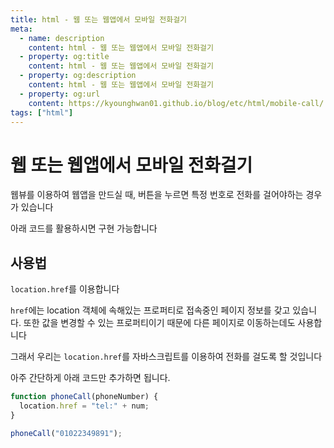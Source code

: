 ```yaml
---
title: html - 웹 또는 웹앱에서 모바일 전화걸기
meta:
  - name: description
    content: html - 웹 또는 웹앱에서 모바일 전화걸기
  - property: og:title
    content: html - 웹 또는 웹앱에서 모바일 전화걸기
  - property: og:description
    content: html - 웹 또는 웹앱에서 모바일 전화걸기
  - property: og:url
    content: https://kyounghwan01.github.io/blog/etc/html/mobile-call/
tags: ["html"]
---
```


# 웹 또는 웹앱에서 모바일 전화걸기

웹뷰를 이용하여 웹앱을 만드실 때, 버튼을 누르면 특정 번호로 전화를 걸어야하는 경우가 있습니다

아래 코드를 활용하시면 구현 가능합니다

## 사용법

`location.href`를 이용합니다

`href`에는 location 객체에 속해있는 프로퍼티로 접속중인 페이지 정보를 갖고 있습니다. 또한 값을 변경할 수 있는 프로퍼티이기 때문에 다른 페이지로 이동하는데도 사용합니다

그래서 우리는 `location.href`를 자바스크립트를 이용하여 전화를 걸도록 할 것입니다

아주 간단하게 아래 코드만 추가하면 됩니다.

```js
function phoneCall(phoneNumber) {
  location.href = "tel:" + num;
}

phoneCall("01022349891");
```

<TagLinks />

<Comment />
